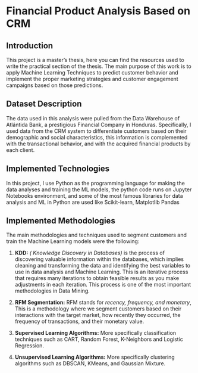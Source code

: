 # Financial Product Analysis Based on CRM

## Introduction
This project is a master’s thesis, here you can find the resources used to write the practical section of the thesis. 
The main purpose of this work is to apply Machine Learning Techniques to predict customer behavior and implement the proper marketing 
strategies and customer engagement campaigns based on those predictions.

## Dataset Description
The data used in this analysis were pulled from the Data Warehouse of Atlántida Bank, a prestigious Financial Company in Honduras. Specifically, 
I used data from the CRM system to differentiate customers based on their demographic and social characteristics, 
this information is complemented with the transactional behavior, and with the acquired financial products by each client.

## Implemented Technologies
In this project, I use Python as the programming language for making the data analyses and training the ML models, 
the python code runs on Jupyter Notebooks environment, and some of the most famous libraries for data analysis 
and ML in Python are used like Scikit-learn, Matplotlib Pandas

## Implemented Methodologies
The main methodologies and techniques used to segment customers and train the Machine Learning models were the following:

1. **KDD:**  _( Knowledge Discovery in Databases)_ is the process of discovering valuable information within the databases, which implies cleaning and
transforming the data and identifying the best variables to use in data analysis and Machine Learning.
This is an iterative process that requires many iterations to obtain feasible results as you make adjustments in each iteration.
This process is one of the most important methodologies in Data Mining.

2. **RFM Segmentation:** RFM stands for _recency, frequency, and monetary_, This is a methodology where we segment customers based on their
interactions with the target market, how recently they occurred, the frequency of transactions, and their monetary value.

3. **Supervised Learning Algorithms:** More specifically classification techniques such as CART, Random Forest, K-Neighbors and Logistic Regression.
   
4. **Unsupervised Learning Algorithms:** More specifically clustering algorithms such as DBSCAN, KMeans, and Gaussian Mixture.
